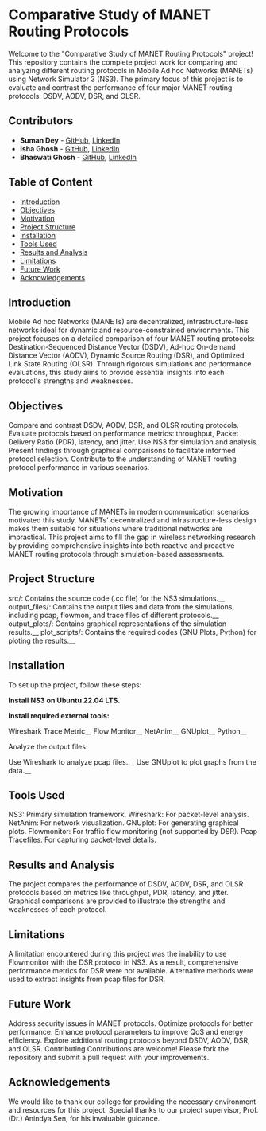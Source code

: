 # Comparative Study of MANET Routing Protocols
Welcome to the "Comparative Study of MANET Routing Protocols" project! This repository contains the complete project work for comparing and analyzing different routing protocols in Mobile Ad hoc Networks (MANETs) using Network Simulator 3 (NS3). The primary focus of this project is to evaluate and contrast the performance of four major MANET routing protocols: DSDV, AODV, DSR, and OLSR.

## Contributors

- **Suman Dey** - [GitHub](https://github.com/yourusername), [LinkedIn](https://www.linkedin.com/in/sumandey29)
- **Isha Ghosh** - [GitHub](https://github.com/isha-ghosh/), [LinkedIn](https://www.linkedin.com/in/isha-ghosh-204180262/)
- **Bhaswati Ghosh** - [GitHub](), [LinkedIn](https://www.linkedin.com/in/bhaswati-mandal/)

## Table of Content
- [Introduction](#introduction)
- [Objectives](#objectives)
- [Motivation](#motivation)
- [Project Structure](#project-structure)
- [Installation](#installation)
- [Tools Used](#tools-used)
- [Results and Analysis](#results-and-analysis)
- [Limitations](#limitations)
- [Future Work](#future-work)
- [Acknowledgements](#acknowledgements)

## Introduction
Mobile Ad hoc Networks (MANETs) are decentralized, infrastructure-less networks ideal for dynamic and resource-constrained environments. This project focuses on a detailed comparison of four MANET routing protocols: Destination-Sequenced Distance Vector (DSDV), Ad-hoc On-demand Distance Vector (AODV), Dynamic Source Routing (DSR), and Optimized Link State Routing (OLSR). Through rigorous simulations and performance evaluations, this study aims to provide essential insights into each protocol's strengths and weaknesses.

## Objectives
Compare and contrast DSDV, AODV, DSR, and OLSR routing protocols.
Evaluate protocols based on performance metrics: throughput, Packet Delivery Ratio (PDR), latency, and jitter.
Use NS3 for simulation and analysis.
Present findings through graphical comparisons to facilitate informed protocol selection.
Contribute to the understanding of MANET routing protocol performance in various scenarios.

## Motivation
The growing importance of MANETs in modern communication scenarios motivated this study. MANETs' decentralized and infrastructure-less design makes them suitable for situations where traditional networks are impractical. This project aims to fill the gap in wireless networking research by providing comprehensive insights into both reactive and proactive MANET routing protocols through simulation-based assessments.

## Project Structure
src/: Contains the source code (.cc file) for the NS3 simulations.__
output_files/: Contains the output files and data from the simulations, including pcap, flowmon, and trace files of different protocols.__
output_plots/: Contains graphical representations of the simulation results.__
plot_scripts/: Contains the required codes (GNU Plots, Python) for ploting the results.__

## Installation
To set up the project, follow these steps:

**Install NS3 on Ubuntu 22.04 LTS.**

**Install required external tools:**

Wireshark
Trace Metric__
Flow Monitor__
NetAnim__
GNUplot__
Python__

Analyze the output files:

Use Wireshark to analyze pcap files.__
Use GNUplot to plot graphs from the data.__

## Tools Used
NS3: Primary simulation framework.
Wireshark: For packet-level analysis.
NetAnim: For network visualization.
GNUplot: For generating graphical plots.
Flowmonitor: For traffic flow monitoring (not supported by DSR).
Pcap Tracefiles: For capturing packet-level details.

## Results and Analysis
The project compares the performance of DSDV, AODV, DSR, and OLSR protocols based on metrics like throughput, PDR, latency, and jitter. Graphical comparisons are provided to illustrate the strengths and weaknesses of each protocol.

## Limitations
A limitation encountered during this project was the inability to use Flowmonitor with the DSR protocol in NS3. As a result, comprehensive performance metrics for DSR were not available. Alternative methods were used to extract insights from pcap files for DSR.

## Future Work
Address security issues in MANET protocols.
Optimize protocols for better performance.
Enhance protocol parameters to improve QoS and energy efficiency.
Explore additional routing protocols beyond DSDV, AODV, DSR, and OLSR.
Contributing
Contributions are welcome! Please fork the repository and submit a pull request with your improvements.

## Acknowledgements
We would like to thank our college for providing the necessary environment and resources for this project. Special thanks to our project supervisor, Prof. (Dr.) Anindya Sen, for his invaluable guidance.
